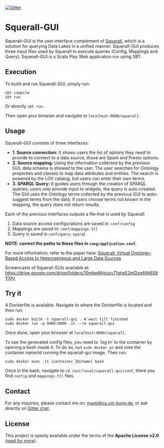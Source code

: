 [![Gitter](https://img.shields.io/gitter/room/DAVFoundation/DAV-Contributors.svg?style=flat-square)](https://gitter.im/Squerall)

# Squerall-GUI
Squerall-GUI is the user interface complement of [Squerall](https://github.com/EIS-Bonn/Squerall), which is a solution for querying Data Lakes in a unified manner. Squerall-GUI produces three input files used by Squerall to execute queries (Config, Mappings and Query). Squerall-GUI is a Scala Play Web application run using SBT.

## Execution
To build and run Squerall-GUI, simply run:

```
sbt compile
sbt run
```
Or directly `sbt run`.

Then open your browser and navigate to `localhost:9000/squerall`.

## Usage
Squerall-GUI consists of three interfaces:
- **1. Source connection:** It shows users the list of options they need to provide to connect to a data source, those are Spark and Presto options.
- **2. Source mapping:** Using the information collected by the previous GUI, data schema is showed to the user. The user searches for Ontology properties and classes to map data attributes and entities. The search is powered by the LOV catalog, but users can enter their own terms.
- **3. SPARQL Query:** It guides users through the creation of SPARQL queries; users only provide input to widgets, the query is auto-created. The GUI uses the Ontology terms collected by the previous GUI to auto-suggest terms from the data, if users choose terms not known in the mapping, the query does not return results.

Each of the previous interfaces outputs a file that is used by Squerall:

1. Data source access configurations are saved in: `conf/config`
2. Mappings are saved in: `conf/mappings.ttl`
3. Query is saved in `conf/query.sparql`

**NOTE: correct the paths to these files in `cong/application.conf`.**

For more information, refer to the paper here: [Squerall: Virtual Ontology-Based Access to Heterogeneous and Large Data Sources](http://www.semantic-web-journal.net/system/files/swj1957.pdf)

Screencasts of Squerall GUIs available at: https://drive.google.com/drive/folders/10mkwMrbuxv71gtwE2etDzqANt8S9YXhr

## Try it
A Dockerfile is available. Navigate to where the Dockerfile is located and then run:
```
sudo docker build -t squerall-gui . # wait till finished
sudo docker run -p 9000:9000 -it --rm squerall-gui
```
Once done, open your browser at `localhost:9000/squerall`.

To see the generated config files, you need to 'log in' to the container by opening a bash inside it. To do so, run `sudo docker ps` and note the container name/id running the squerall-gui image. Then run:
```
sudo docker exec -it [container_ID/name] bash
```
Once in the bash, navigate to `cd /usr/local/squerall-gui/conf`, there you find `config` and `mappings.ttl` files.

## Contact
For any inquiries, please contact me on: mami@cs.uni-bonn.de, or ask directly on [Gitter chat](https://gitter.im/squerall).

License
-------

This project is openly available under the terms of the __Apache License
v2.0__ ([read for more](./LICENSE)).
